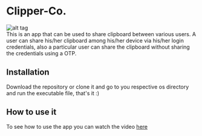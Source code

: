 
# Clipper-Co.
![alt tag](https://github.com/dharinparekh/Clipper-Co./blob/master/design/7[new].png) <br />
This is an app that can be used to share clipboard between various users. A user can share his/her clipboard among his/her device via his/her login credentials, also a particular user can share the clipboard without sharing the credentials using a OTP.  

##  Installation
Download the repository or clone it and go to you respective os directory and run the executable file, that's it :)  

## How to use it
To see how to use the app you can watch the video
[here](link/to/youtube/video)   
